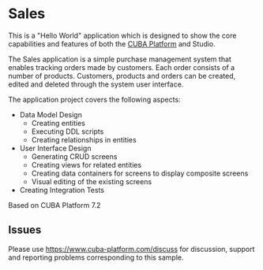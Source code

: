 # Sales

This is a "Hello World" application which is designed to show the core capabilities and features of both the [CUBA Platform](https://www.jmix.io/cuba-platform/) and Studio.

The Sales application is a simple purchase management system that enables tracking orders made by customers. Each order consists of a number of products. Customers, products and orders can be created, edited and deleted through the system user interface.

The application project covers the following aspects:

- Data Model Design
    - Creating entities
    - Executing DDL scripts
    - Creating relationships in entities
- User Interface Design
    - Generating CRUD screens
    - Creating views for related entities
    - Creating data containers for screens to display composite screens
    - Visual editing of the existing screens
- Creating Integration Tests

Based on CUBA Platform 7.2

## Issues
Please use https://www.cuba-platform.com/discuss for discussion, support and reporting problems corresponding to this sample.
